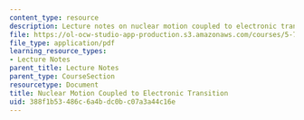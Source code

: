 ```yaml
---
content_type: resource
description: Lecture notes on nuclear motion coupled to electronic transition.
file: https://ol-ocw-studio-app-production.s3.amazonaws.com/courses/5-74-introductory-quantum-mechanics-ii-spring-2009/388f1b53486c6a4bdc0bc07a3a44c16e_MIT5_74s09_lec08.pdf
file_type: application/pdf
learning_resource_types:
- Lecture Notes
parent_title: Lecture Notes
parent_type: CourseSection
resourcetype: Document
title: Nuclear Motion Coupled to Electronic Transition
uid: 388f1b53-486c-6a4b-dc0b-c07a3a44c16e
---
```

